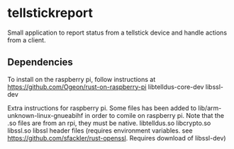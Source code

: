 # tellstickreport
Small application to report status from a tellstick device and handle actions from a client.

## Dependencies
To install on the raspberry pi, follow instructions at https://github.com/Ogeon/rust-on-raspberry-pi
libtelldus-core-dev
libssl-dev

Extra instructions for raspberry pi.
Some files has been added to lib/arm-unknown-linux-gnueabihf in order to comile on raspberry pi.
Note that the .so files are from an rpi, they must be native.
libtelldus.so
libcrypto.so
libssl.so
libssl header files (requires environment variables. see https://github.com/sfackler/rust-openssl. Requires download of libssl-dev)
